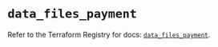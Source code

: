 # `data_files_payment`

Refer to the Terraform Registry for docs: [`data_files_payment`](https://registry.terraform.io/providers/files-com/files/0.1.365/docs/data-sources/payment).
